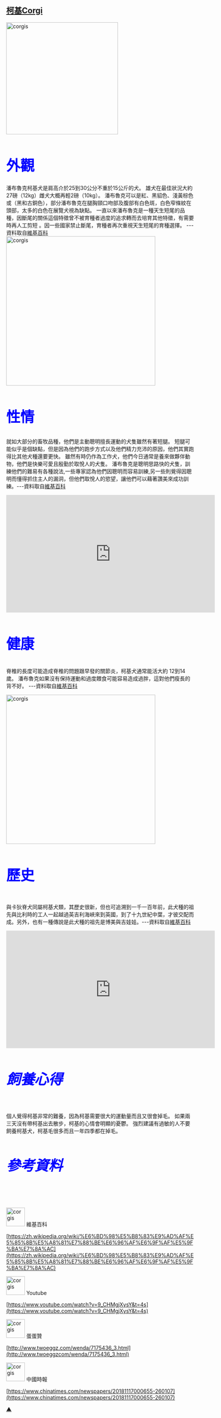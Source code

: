 ##    [柯基Corgi](https://zh.wikipedia.org/wiki/%E6%BD%98%E5%B8%83%E9%AD%AF%E5%85%8B%E5%A8%81%E7%88%BE%E6%96%AF%E6%9F%AF%E5%9F%BA%E7%8A%AC)
<style>
  .smaller-image {
    width: 300px;
  }
  .bigger-image{
    width: 400px;
  }
  .smallest-image{
    width: 50px;
  }
$(function(){
	$(window).scroll(function(){  //只要窗口滚动,就触发下面代码 
	var scrollt = document.documentElement.scrollTop + document.body.scrollTop; //获取滚动后的高度 
	if( scrollt >200 ){  //判断滚动后高度超过200px,就显示  
		$("#gotop").fadeIn(400); //淡出     
	}else{      
		$("#gotop").stop().fadeOut(400); //如果返回或者没有超过,就淡入.必须加上stop()停止之前动画,否则会出现闪动   
	}
});
$("#gotop").click(function(){ //当点击标签的时候,使用animate在200毫秒的时间内,滚到顶部
		$("html,body").animate({scrollTop:"0px"},200);
});
</style>
<img class="smaller-image" src="https://img.chinatimes.com/newsphoto/2018-11-17/656/b13a00_p_05_02.jpg" alt="corgis">

<h1 style="color: blue; font-weight: bold;font-size:1cm">外觀</h1>

潘布魯克柯基犬是肩高介於25到30公分不重於15公斤的犬。 雄犬在最佳狀況大約27磅（12kg）雌犬大概再輕2磅（10kg）。
潘布魯克可以是紅、黑貂色、淺黃棕色或（黑和古銅色），部分潘布魯克在腿胸頸口吻部及腹部有白色斑，白色窄條紋在頭部，太多的白色在展覽犬視為缺點。
一直以來潘布魯克是一種天生短尾的品種，因斷尾的關係這個特徵曾不被育種者過度的追求轉而去培育其他特徵，有需要時再人工剪短 。因一些國家禁止斷尾，育種者再次重視天生短尾的育種選擇。
---資料取自[維基百科](https://zh.wikipedia.org/wiki/%E6%BD%98%E5%B8%83%E9%AD%AF%E5%85%8B%E5%A8%81%E7%88%BE%E6%96%AF%E6%9F%AF%E5%9F%BA%E7%8A%AC)
<img class="bigger-image" src="http://p3.pstatp.com/large/5fef00064c18030338ba" alt="corgis">

<h2 style="color: blue; font-weight: bold;font-size:1cm">性情</h2>

就如大部分的畜牧品種，他們是主動聰明擅長運動的犬隻雖然有著短腿。
短腿可能似乎是個缺點，但是因為他們的跑步方式以及他們精力充沛的原因，他們其實跑得比其他犬種還要更快。
雖然有時仍作為工作犬，他們今日通常是養來做夥伴動物，他們是快樂可愛且殷勤於取悅人的犬隻。
潘布魯克是聰明思路快的犬隻，訓練他們的難易有各種說法,一些專家認為他們因聰明而容易訓練,另一些則覺得因聰明而懂得抓住主人的漏洞，但他們取悅人的慾望，讓他們可以藉著讚美來成功訓練。---資料取自[維基百科](https://zh.wikipedia.org/wiki/%E6%BD%98%E5%B8%83%E9%AD%AF%E5%85%8B%E5%A8%81%E7%88%BE%E6%96%AF%E6%9F%AF%E5%9F%BA%E7%8A%AC)
<iframe width="560" height="315" src="https://www.youtube.com/embed/9_CHMgjXysY" frameborder="0" allow="accelerometer; autoplay; encrypted-media; gyroscope; picture-in-picture" allowfullscreen></iframe>
<h3 style="color: blue; font-weight: bold;font-size:1cm">健康</h3>

脊椎的長度可能造成脊椎的問題跟早發的關節炎，柯基犬通常能活大約 12到14歲。
潘布魯克如果沒有保持運動和過度餵食可能容易造成過胖，這對他們瘦長的背不好。
---資料取自[維基百科](https://zh.wikipedia.org/wiki/%E6%BD%98%E5%B8%83%E9%AD%AF%E5%85%8B%E5%A8%81%E7%88%BE%E6%96%AF%E6%9F%AF%E5%9F%BA%E7%8A%AC)

<img class="bigger-image" src="https://i2.wp.com/petsmao.nownews.com/wp-content/uploads/2018/03/1522223834-a358a23a40360046381587dceb723863.jpg?resize=600%2C400&ssl=1" alt="corgis">

<h4 style="color: blue; font-weight: bold;font-size:1cm">歷史</h4>

與卡狄脊犬同屬柯基犬類，其歷史很新，但也可追溯到一千一百年前，此犬種的祖先與比利時的工人一起越過英吉利海峽來到英國，到了十九世紀中葉，才彼交配而成。另外，也有一種傳說是此犬種的祖先是博美與吉娃娃。---資料取自[維基百科](https://zh.wikipedia.org/wiki/%E6%BD%98%E5%B8%83%E9%AD%AF%E5%85%8B%E5%A8%81%E7%88%BE%E6%96%AF%E6%9F%AF%E5%9F%BA%E7%8A%AC)
<iframe width="560" height="315" src="https://www.youtube.com/embed/yvZqak6K3i4" frameborder="0" allow="accelerometer; autoplay; encrypted-media; gyroscope; picture-in-picture" allowfullscreen></iframe>
<h5 style="color: blue; font-weight: bold;font-size:1cm">飼養心得</h5>

個人覺得柯基非常的難養，因為柯基需要很大的運動量而且又很會掉毛。
如果兩三天沒有帶柯基出去散步，柯基的心情會明顯的憂鬱。
強烈建議有過敏的人不要飼養柯基犬，柯基毛很多而且一年四季都在掉毛。
<h6 style="color: blue; font-weight: bold;font-size:1cm">參考資料</h6>

<img class="smallest-image" src="https://upload.wikimedia.org/wikipedia/commons/thumb/a/a0/Wikipedia-logo-v2-zh.svg/220px-Wikipedia-logo-v2-zh.svg.png" alt="corgis">
維基百科

[https://zh.wikipedia.org/wiki/%E6%BD%98%E5%B8%83%E9%AD%AF%E5%85%8B%E5%A8%81%E7%88%BE%E6%96%AF%E6%9F%AF%E5%9F%BA%E7%8A%AC](https://zh.wikipedia.org/wiki/%E6%BD%98%E5%B8%83%E9%AD%AF%E5%85%8B%E5%A8%81%E7%88%BE%E6%96%AF%E6%9F%AF%E5%9F%BA%E7%8A%AC)

<img class="smallest-image" src="https://www.youtube.com/yts/img/yt_1200-vfl4C3T0K.png" alt="corgis">
Youtube 

[https://www.youtube.com/watch?v=9_CHMgjXysY&t=4s](https://www.youtube.com/watch?v=9_CHMgjXysY&t=4s)

<img class="smallest-image" src="http://www.twoeggz.com/res/images/logo.png" alt="corgis">
蛋蛋贊

[http://www.twoeggz.com/wenda/7175436_3.html](http://www.twoeggzcom/wenda/7175436_3.html)

<img class="smallest-image" src="https://img.chinatimes.com/newsphoto/2016-06-08/Clipping/20160608003186_636009832151288289.png" alt="corgis">
中國時報 

[https://www.chinatimes.com/newspapers/20181117000655-260107](https://www.chinatimes.com/newspapers/20181117000655-260107)


<a id="gotop" href="#">   
  <span>▲</span> 
</a>

